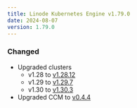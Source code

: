```yaml
---
title: Linode Kubernetes Engine v1.79.0
date: 2024-08-07
version: 1.79.0
---
```


### Changed

- Upgraded clusters
    * v1.28 to [v1.28.12](https://github.com/kubernetes/kubernetes/releases/tag/v1.28.12)
    * v1.29 to [v1.29.7](https://github.com/kubernetes/kubernetes/releases/tag/v1.29.7)
    * v1.30 to [v1.30.3](https://github.com/kubernetes/kubernetes/releases/tag/v1.30.3)
- Upgraded CCM to [v0.4.4](https://github.com/linode/linode-cloud-controller-manager/releases/tag/v0.4.4)